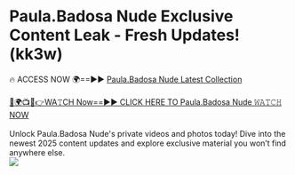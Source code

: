 # Paula.Badosa Nude Exclusive Content Leak - Fresh Updates! (kk3w)

🔥 ACCESS NOW 🌍==►► <a href="https://tinyurl.com/yc657z5k" rel="nofollow">Paula.Badosa Nude Latest Collection</a>
<br><br>
[🔴🌍📺📱👉WA𝚃CH Now==►► CLICK HERE TO Paula.Badosa Nude 𝚆𝙰𝚃𝙲𝙷 NOW](https://tinyurl.com/yc657z5k)
<br><br>
Unlock Paula.Badosa Nude's private videos and photos today! Dive into the newest 2025 content updates and explore exclusive material you won’t find anywhere else.
<br>
<a href="https://tinyurl.com/yc657z5k" rel="nofollow" data-target="animated-image.originalLink"><img src="https://camo.githubusercontent.com/8a4f000d20f83aca3bf7ec5f350d767afa0574a8a352519fd8cfa583a6f93a33/68747470733a2f2f692e696d6775722e636f6d2f644a486b345a712e676966" data-canonical-src="https://i.imgur.com/dJHk4Zq.gif" style="max-width: 100%; display: inline-block;" data-target="animated-image.originalImage"></a>
<br>
